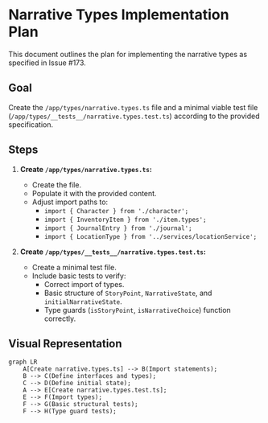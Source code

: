 # Narrative Types Implementation Plan

This document outlines the plan for implementing the narrative types as specified in Issue #173.

## Goal

Create the `/app/types/narrative.types.ts` file and a minimal viable test file (`/app/types/__tests__/narrative.types.test.ts`) according to the provided specification.

## Steps

1.  **Create `/app/types/narrative.types.ts`:**
    *   Create the file.
    *   Populate it with the provided content.
    *   Adjust import paths to:
        *   `import { Character } from './character';`
        *   `import { InventoryItem } from './item.types';`
        *   `import { JournalEntry } from './journal';`
        *   `import { LocationType } from '../services/locationService';`

2.  **Create `/app/types/__tests__/narrative.types.test.ts`:**
    *   Create a minimal test file.
    *   Include basic tests to verify:
        *   Correct import of types.
        *   Basic structure of `StoryPoint`, `NarrativeState`, and `initialNarrativeState`.
        *   Type guards (`isStoryPoint`, `isNarrativeChoice`) function correctly.

## Visual Representation

```mermaid
graph LR
    A[Create narrative.types.ts] --> B(Import statements);
    B --> C(Define interfaces and types);
    C --> D(Define initial state);
    A --> E[Create narrative.types.test.ts];
    E --> F(Import types);
    F --> G(Basic structural tests);
    F --> H(Type guard tests);